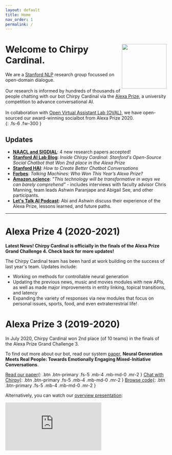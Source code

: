 ```yaml
---
layout: default
title: Home
nav_order: 1
permalink: /
---
```


<div>
<img style='float:right;' src="{{site.baseurl}}/assets/images/chirpy_logo_optimized.svg" width="140" height="140">
<h1 class='fs-9'> Welcome to <strong>Chirpy Cardinal</strong>. </h1>
We are a <a href="https://nlp.stanford.edu/">Stanford NLP</a> research group focussed on open-domain dialogue. <br><br>
Our research is informed by hundreds of thousands of people chatting with our bot Chirpy Cardinal via the <a href="https://developer.amazon.com/alexaprize">Alexa Prize</a>, a university competition to advance conversational AI. <br><br>
In collaboration with <a href="https://oval.cs.stanford.edu">Open Virtual Assistant Lab (OVAL)</a>, we have open-sourced our award-winning socialbot from Alexa Prize 2020. 
</div>
{: .fs-6 .fw-300 }

## Updates
* [**NAACL and SIGDIAL**](/chirpycardinal/publications): 4 new research papers accepted! 
* [**Stanford AI Lab Blog**](https://ai.stanford.edu/blog/chirpy-cardinal/): _Inside Chirpy Cardinal: Stanford's Open-Source Social Chatbot that Won 2nd place in the Alexa Prize_
* [**Stanford HAI**](https://hai.stanford.edu/news/how-create-better-chatbot-conversations): _How to Create Better Chatbot Conversations_
* [**Forbes**]((https://www.forbes.com/sites/craigsmith/2020/08/04/talking-machines-who-won-this-years-alexa-prize/#a3a73d54c40f)): _Talking Machines: Who Won This Year’s Alexa Prize?_
* [**Amazon.science**]((https://www.amazon.science/latest-news/amazon-announces-2020-alexa-prize-winner-emory-university)): _"This technology will be transformative in ways we can barely comprehend"_ - includes interviews with faculty advisor Chris Manning, team leads Ashwin Paranjape and Abigail See, and other participants.
* [**Let's Talk AI Podcast**](https://aitalk.podbean.com/e/interview-alexa-prize/): Abi and Ashwin discuss their experience of the Alexa Prize, lessons learned, and future paths.

---

# Alexa Prize 4 (2020-2021)

**Latest News! Chirpy Cardinal is officially in the finals of the Alexa Prize Grand Challenge 4. Check back for more updates!**

The Chirpy Cardinal team has been hard at work building on the success of last year's team. Updates include:

- Working on methods for controllable neural generation
- Updating the previous news, music and movies modules with new APIs, as well as made major improvements in entity linking, topical transitions, and latency
- Expanding the variety of responses via new modules that focus on personal issues, sports, food, and even extraterrestrial life!

# Alexa Prize 3 (2019-2020)
In July 2020, Chirpy Cardinal won 2nd place (of 10 teams) in the finals of the Alexa Prize Grand Challenge 3.

To find out more about our bot, read our system [paper](https://arxiv.org/abs/2008.12348), **Neural Generation Meets Real People: Towards Emotionally Engaging Mixed-Initiative Conversations**.

<!-- ![system diagram]({{site.baseurl}}/assets/images/overview_diagram.png) -->

[Read our paper](https://arxiv.org/abs/2008.12348){: .btn .btn-primary .fs-5 .mb-4 .mb-md-0 .mr-2 }
[Chat with Chirpy](live_demo/){: .btn .btn-primary .fs-5 .mb-4 .mb-md-0 .mr-2 }
[Browse code](https://github.com/stanfordnlp/chirpycardinal){: .btn .btn-primary .fs-5 .mb-4 .mb-md-0 .mr-2 }
<!--[View our repo](TBD){: .btn .fs-5 .mb-4 .mb-md-0 }-->

Alternatively, you can watch our [overview presentation](https://youtu.be/2pmAvOJOmGg):
<div class="video-container">
<iframe class="video" src="https://www.youtube.com/embed/2pmAvOJOmGg" frameborder="0" allow="accelerometer; autoplay; clipboard-write; encrypted-media; gyroscope; picture-in-picture" allowfullscreen></iframe>
</div>





